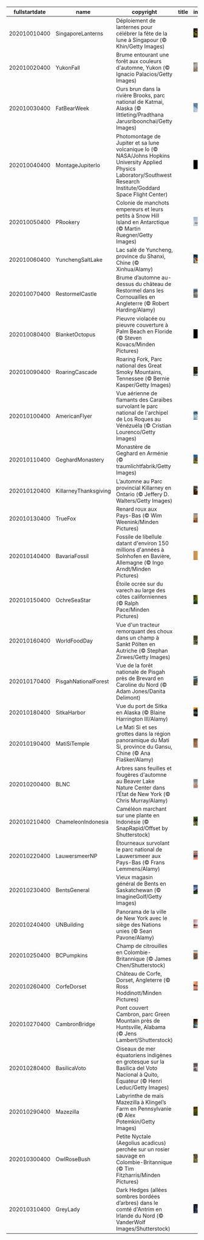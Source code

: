 |fullstartdate|name|copyright|title|image|
|--|--|--|--|--|
202010010400|SingaporeLanterns|Déploiement de lanternes pour célébrer la fête de la lune à Singapour (© Khin/Getty Images)||![](/fr-CA/2020/10/202010010400SingaporeLanterns.jpg)|
202010020400|YukonFall|Brume entourant une forêt aux couleurs d'automne, Yukon (© Ignacio Palacios/Getty Images)||![](/fr-CA/2020/10/202010020400YukonFall.jpg)|
202010030400|FatBearWeek|Ours brun dans la rivière Brooks, parc national de Katmai, Alaska (© littleting/Pradthana Jarusriboonchai/Getty Images)||![](/fr-CA/2020/10/202010030400FatBearWeek.jpg)|
202010040400|MontageJupiterIo|Photomontage de Jupiter et sa lune volcanique Io (© NASA/Johns Hopkins University Applied Physics Laboratory/Southwest Research Institute/Goddard Space Flight Center)||![](/fr-CA/2020/10/202010040400MontageJupiterIo.jpg)|
202010050400|PRookery|Colonie de manchots empereurs et leurs petits à Snow Hill Island en Antarctique (© Martin Ruegner/Getty Images)||![](/fr-CA/2020/10/202010050400PRookery.jpg)|
202010060400|YunchengSaltLake|Lac salé de Yuncheng, province du Shanxi, Chine (© Xinhua/Alamy)||![](/fr-CA/2020/10/202010060400YunchengSaltLake.jpg)|
202010070400|RestormelCastle|Brume d’automne au-dessus du château de Restormel dans les Cornouailles en Angleterre (© Robert Harding/Alamy)||![](/fr-CA/2020/10/202010070400RestormelCastle.jpg)|
202010080400|BlanketOctopus|Pieuvre violacée ou pieuvre couverture à Palm Beach en Floride (© Steven Kovacs/Minden Pictures)||![](/fr-CA/2020/10/202010080400BlanketOctopus.jpg)|
202010090400|RoaringCascade|Roaring Fork, Parc national des Great Smoky Mountains, Tennessee (© Bernie Kasper/Getty Images)||![](/fr-CA/2020/10/202010090400RoaringCascade.jpg)|
202010100400|AmericanFlyer|Vue aérienne de flamants des Caraïbes survolant le parc national de l'archipel de Los Roques au Vénézuéla (© Cristian Lourenco/Getty Images)||![](/fr-CA/2020/10/202010100400AmericanFlyer.jpg)|
202010110400|GeghardMonastery|Monastère de Geghard en Arménie (© traumlichtfabrik/Getty Images)||![](/fr-CA/2020/10/202010110400GeghardMonastery.jpg)|
202010120400|KillarneyThanksgiving|L’automne au Parc provincial Killarney en Ontario (© Jeffery D. Walters/Getty Images)||![](/fr-CA/2020/10/202010120400KillarneyThanksgiving.jpg)|
202010130400|TrueFox|Renard roux aux Pays-Bas (© Wim Weenink/Minden Pictures)||![](/fr-CA/2020/10/202010130400TrueFox.jpg)|
202010140400|BavariaFossil|Fossile de libellule datant d'environ 150 millions d'années à Solnhofen en Bavière, Allemagne (© Ingo Arndt/Minden Pictures)||![](/fr-CA/2020/10/202010140400BavariaFossil.jpg)|
202010150400|OchreSeaStar|Étoile ocrée sur du varech au large des côtes californiennes (© Ralph Pace/Minden Pictures)||![](/fr-CA/2020/10/202010150400OchreSeaStar.jpg)|
202010160400|WorldFoodDay|Vue d'un tracteur remorquant des choux dans un champ à Sankt Pölten en Autriche (© Stephan Zirwes/Getty Images)||![](/fr-CA/2020/10/202010160400WorldFoodDay.jpg)|
202010170400|PisgahNationalForest|Vue de la forêt nationale de Pisgah près de Brevard en Caroline du Nord (© Adam Jones/Danita Delimont)||![](/fr-CA/2020/10/202010170400PisgahNationalForest.jpg)|
202010180400|SitkaHarbor|Vue du port de Sitka en Alaska (© Blaine Harrington III/Alamy)||![](/fr-CA/2020/10/202010180400SitkaHarbor.jpg)|
202010190400|MatiSiTemple|Le Mati Si et ses grottes dans la région panoramique du Mati Si, province du Gansu, Chine (© Ana Flašker/Alamy)||![](/fr-CA/2020/10/202010190400MatiSiTemple.jpg)|
202010200400|BLNC|Arbres sans feuilles et fougères d'automne au Beaver Lake Nature Center dans l’État de New York (© Chris Murray/Alamy)||![](/fr-CA/2020/10/202010200400BLNC.jpg)|
202010210400|ChameleonIndonesia|Caméléon marchant sur une plante en Indonésie (© SnapRapid/Offset by Shutterstock)||![](/fr-CA/2020/10/202010210400ChameleonIndonesia.jpg)|
202010220400|LauwersmeerNP|Étourneaux survolant le parc national de Lauwersmeer aux Pays-Bas (© Frans Lemmens/Alamy)||![](/fr-CA/2020/10/202010220400LauwersmeerNP.jpg)|
202010230400|BentsGeneral|Vieux magasin général de Bents en Saskatchewan (© ImagineGolf/Getty Images)||![](/fr-CA/2020/10/202010230400BentsGeneral.jpg)|
202010240400|UNBuilding|Panorama de la ville de New York avec le siège des Nations unies (© Sean Pavone/Alamy)||![](/fr-CA/2020/10/202010240400UNBuilding.jpg)|
202010250400|BCPumpkins|Champ de citrouilles en Colombie-Britannique (© James Chen/Shutterstock)||![](/fr-CA/2020/10/202010250400BCPumpkins.jpg)|
202010260400|CorfeDorset|Château de Corfe, Dorset, Angleterre (© Ross Hoddinott/Minden Pictures)||![](/fr-CA/2020/10/202010260400CorfeDorset.jpg)|
202010270400|CambronBridge|Pont couvert Cambron, parc Green Mountain près de Huntsville, Alabama (© Jens Lambert/Shutterstock)||![](/fr-CA/2020/10/202010270400CambronBridge.jpg)|
202010280400|BasilicaVoto|Oiseaux de mer équatoriens indigènes en grotesque sur la Basílica del Voto Nacional à Quito, Équateur (© Henri Leduc/Getty Images)||![](/fr-CA/2020/10/202010280400BasilicaVoto.jpg)|
202010290400|Mazezilla|Labyrinthe de maïs Mazezilla à Klingel’s Farm en Pennsylvanie (© Alex Potemkin/Getty Images)||![](/fr-CA/2020/10/202010290400Mazezilla.jpg)|
202010300400|OwlRoseBush|Petite Nyctale (Aegolius acadicus) perchée sur un rosier sauvage en Colombie-Britannique (© Tim Fitzharris/Minden Pictures)||![](/fr-CA/2020/10/202010300400OwlRoseBush.jpg)|
202010310400|GreyLady|Dark Hedges (allées sombres bordées d’arbres) dans le comté d'Antrim en Irlande du Nord (© VanderWolf Images/Shutterstock)||![](/fr-CA/2020/10/202010310400GreyLady.jpg)|
